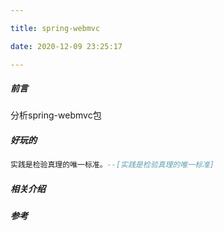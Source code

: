 ```yaml
---

title: spring-webmvc

date: 2020-12-09 23:25:17

---
```


##### 前言
分析spring-webmvc包


##### 好玩的
```lua
实践是检验真理的唯一标准。--[实践是检验真理的唯一标准]
```
##### 相关介绍



##### 参考
